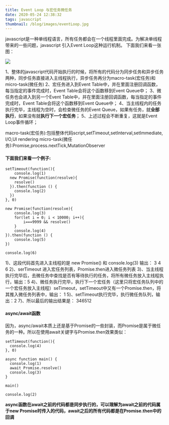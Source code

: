 ```yaml
---
title: Event Loop 与宏任务微任务
date: 2020-05-24 12:38:32
tags: javascript
thumbnail: /blog/images/eventLoop.jpg
---
```


javascript是一种单线程语言，所有任务都会在一个线程里面完成。为解决单线程带来的一些问题，javascript 引入Event Loop这种运行机制。
下面我们来看一张图：

![](/blog/images/eventLoop.jpg)

1、整体的javascript代码开始执行的时候，将所有的代码分为同步任务和异步任务两种，同步任务直接进入主线程执行，异步任务再分为macro-task(宏任务)和micro-task(微任务)
2、宏任务进入到Event Table中，并在里面注册回调函数，每当指定的事件完成时，Event Table会将这个函数移到Event Queue中；
3、微任务也会进入到另一个Event Table中，并在里面注册回调函数，每当指定的事件完成时，Event Table会将这个函数移到Event Queue中；
4、当主线程内的任务执行完毕，主线程为空时，会检查微任务的Event Queue，如果有任务，就**全部执行**，如果没有就**执行下一个宏任务**；
5、上述过程会不断重复，这就是Event Loop事件循环；


macro-task(宏任务):包括整体代码script,setTimeout,setInterval,setImmediate, I/O,UI rendering
micro-task(微任务):Promise,process.nextTick,MutationObserver

#### 下面我们来看一个例子:

```
setTimeout(function(){
    console.log(1)
  new Promise(function(resolve){
    resolve()
  }).then(function () {
    console.log(2)
  })
}, 0)

new Promise(function(resolve){
    console.log(3)
    for(let i = 0; i < 10000; i++){
        i===9999 && resolve()
    }
    console.log(4)
}).then(function () {
    console.log(5)
})

console.log(6)
```

1)、这段代码首先进入主线程的是 new Promise()  和 console.log(3)  输出： 3 4 6
2)、serTimeout 进入宏任务列表，Promise.then进入微任务列表
3)、当主线程执行完毕后，去微任务中查找是否有等待执行的任务，将所有微任务放入主线程执行，输出：5
4)、微任务执行完毕，执行下一个宏任务（这里只将宏任务队列中的一个宏任务放入主线程）seTimeout，setTimeout中又有一个Promise.then，将其推入微任务列表中，输出： 1
5)、setTimeout执行完毕，执行微任务队列，输出：2
7)、所以最后的输出结果是： 346512


#### async/await函数

因为，async/await本质上还是基于Promise的一些封装，而Promise是属于微任务的一种。所以在使用await关键字与Promise.then效果类似：

```
setTimeout(function(){
  console.log(4)
}, 0)

async function main() {
  console.log(1)
  await Promise.resolve()
  console.log(3)
}

main()

console.log(2)
```

**async函数在await之前的代码都是同步执行的，可以理解为await之前的代码属于new Promise时传入的代码，await之后的所有代码都是在Promise.then中的回调**